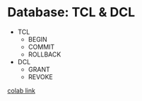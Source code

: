 # Database: TCL & DCL

- TCL
  - BEGIN
  - COMMIT
  - ROLLBACK
- DCL
  - GRANT
  - REVOKE

[colab link](https://colab.research.google.com/github/FTDS-learning-materials/phase-0/blob/main/w2/P0W2D2PM%20-%20SQL_TCL%26DCL.ipynb)
